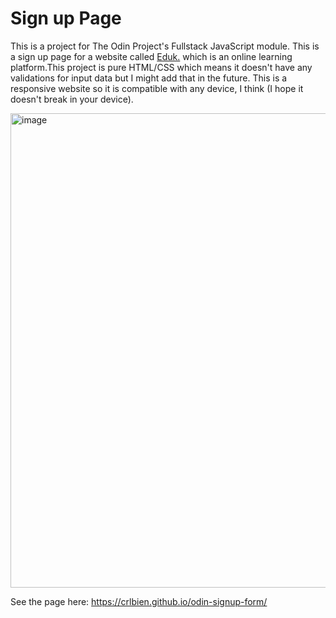 # Sign up Page
This is a project for The Odin Project's Fullstack JavaScript module. This is a sign up page for a website called [Eduk.](https://crlbien.github.io/odin-signup-form/) which is an online learning platform.This project is pure HTML/CSS which means it doesn't have any validations for input data but I might add that in the future. This is a responsive website so it is compatible with any device, I think (I hope it doesn't break in your device).

<img width="1254" height="759" alt="image" src="https://github.com/user-attachments/assets/8501c31e-678d-452c-a797-8df653295a6b" />

See the page here: https://crlbien.github.io/odin-signup-form/
